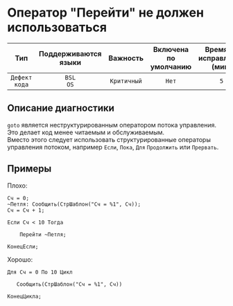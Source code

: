 # Оператор "Перейти" не должен использоваться

| Тип | Поддерживаются<br/>языки | Важность | Включена<br/>по умолчанию | Время на<br/>исправление (мин) | Тэги |
| :-: | :-: | :-: | :-: | :-: | :-: |
| `Дефект кода` | `BSL`<br/>`OS` | `Критичный` | `Нет` | `5` | `standard`<br/>`badpractice` |

<!-- Блоки выше заполняются автоматически, не трогать -->
## Описание диагностики

```goto``` является неструктурированным оператором потока управления. Это делает код менее читаемым и обслуживаемым.  
Вместо этого следует использовать структурированные операторы управления потоком, например
```Если```, ```Пока```, ```Для``` ```Продолжить``` или ```Прервать```.

## Примеры

Плохо:

```bsl
Сч = 0;
~Петля: Сообщить(СтрШаблон("Сч = %1", Сч));
Сч = Сч + 1;

Если Сч < 10 Тогда

    Перейти ~Петля;

КонецЕсли;
```

Хорошо:

```bsl
Для Сч = 0 По 10 Цикл

   Сообщить(СтрШаблон("Сч = %1", Сч))

КонецЦикла;
```

